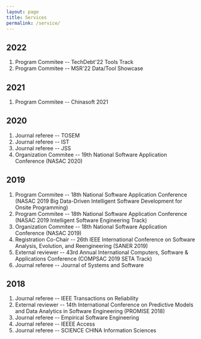 ```yaml
---
layout: page
title: Services
permalink: /service/
---
```


## 2022

<ol>
<li>Program Commitee --  TechDebt'22 Tools Track </li>
<li>Program Commitee -- MSR'22 Data/Tool Showcase</li>
</ol>

## 2021

<ol>
<li>Program Commitee --  Chinasoft 2021 </li>
</ol>

## 2020

<ol>
<li>Journal referee -- TOSEM </li>
<li>Journal referee -- IST </li>
<li>Journal referee -- JSS </li>
<li>Organization Commitee -- 19th National Software Application Conference (NASAC 2020)</li>
</ol>

## 2019

<ol>
<li>Program Commitee -- 18th National Software Application Conference (NASAC 2019 Big Data-Driven Intelligent Software Development for Onsite Programming)</li>
<li>Program Commitee -- 18th National Software Application Conference (NASAC 2019 Intelligent Software Engineering Track)</li>
<li>Organization Commitee -- 18th National Software Application Conference (NASAC 2019)</li>
<li>Registration Co-Chair -- 26th IEEE International Conference on Software Analysis, Evolution, and Reengineering (SANER 2019) </li>
<li>External reviewer -- 43rd Annual International Computers, Software & Applications Conference (COMPSAC 2019 SETA Track) </li>
<li>Journal referee -- Journal of Systems and Software </li>
</ol>

## 2018

<ol>

<li>Journal referee -- IEEE Transactions on Reliability </li>
<li>External reviewer -- 14th International Conference on Predictive Models and Data Analytics in Software Engineering (PROMISE 2018) </li>
<li>Journal referee -- Empirical Software Engineering </li>
<li>Journal referee -- IEEEE Access </li>
<li>Journal referee -- SCIENCE CHINA Information Sciences  </li>

</ol>

